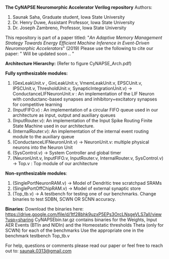 **The CyNAPSE Neuromorphic Accelerator Verilog repository**
Authors: 
1. Saunak Saha, Graduate student, Iowa State University
2. Dr. Henry Duwe, Assistant Professor, Iowa State University
3. Dr. Joseph Zambreno, Professor, Iowa State University


This repository is part of a paper titled: 
"*An Adaptive Memory Management Strategy Towards Energy Efficient Machine Inference in Event-Driven Neuromorphic Accelerators*" (2019)
Please use the following to cite our paper: 
"
Will be updated soon .. 
"

**Architecture Hierarchy:** (Refer to figure CyNAPSE_Arch.pdf)

**Fully synthesizable modules:**

1. (GexLeakUnit.v , GinLeakUnit.v, VmemLeakUnit.v, EPSCUnit.v, IPSCUnit.v, ThresholdUnit.v, SynapticIntegrationUnit.v) -> ConductanceLIFNeuronUnit.v : An implementation of the LIF Neuron with conductanc-based synapses and inhibitory+excitatory synapses for competitive learning
2. (InputFIFO.v) : An implementation of a circular FIFO queue used in our architecture as input, output and auxiliary queues 
3. (InputRouter.v): An implementation of the Input Spike Routing Finite State Machine used in our architecture.
4. (InternalRouter.v): An implementation of the internal event routing module to the auxiliary queue
5. (ConductanceLIFNeuronUnit.v) -> NeuronUnit.v: multiple physical neurons into the Neuron Unit
6. (SysControl.v) -> System Controller and global timer
7. (NeuronUnit.v, InputFIFO.v, InputRouter.v, InternalRouter.v, SysControl.v) -> Top.v : Top module of our architecture

**Non-synthesizable modules**:

1. (SinglePortNeuronRAM.v) -> Model of Dendritic tree scratchpad SRAMs
2. (SinglePortOffChipRAM.v) -> Model of external synaptic store 
3. (Top_tb.v) -> A testbench for testing one of our benchmarks. Change binaries to test SDBN, SCWN OR SCNN accuracy. 


**Binaries**: 
Download the binaries here: https://drive.google.com/file/d/1tf28bhk9uzxP5EPs3OrcLNsgeVLS7aII/view?usp=sharing
CyNAPSEbin.tar.gz contains binaries for the Weights, Input AER Events (BTIn and NIDIn) and the Homeostatic thresholds Theta (only for SCWN) for each of the benchmarks
Use the appropriate one in the benchmark testbench Top_tb.v


For help, questions or comments please read our paper or feel free to reach out to:
saunak.0313@gmail.com

